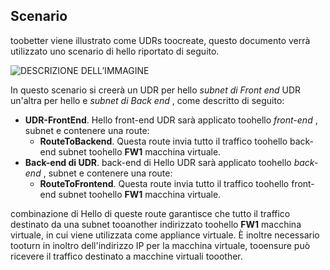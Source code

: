 ## <a name="scenario"></a>Scenario
toobetter viene illustrato come UDRs toocreate, questo documento verrà utilizzato uno scenario di hello riportato di seguito.

![DESCRIZIONE DELL’IMMAGINE](./media/virtual-network-create-udr-scenario-include/figure1.png)

In questo scenario si creerà un UDR per hello *subnet di Front end* UDR un'altra per hello e *subnet di Back end* , come descritto di seguito: 

* **UDR-FrontEnd**. Hello front-end UDR sarà applicato toohello *front-end* , subnet e contenere una route:    
  * **RouteToBackend**. Questa route invia tutto il traffico toohello back-end subnet toohello **FW1** macchina virtuale.
* **Back-end di UDR**. back-end di Hello UDR sarà applicato toohello *back-end* , subnet e contenere una route:    
  * **RouteToFrontend**. Questa route invia tutto il traffico toohello front-end subnet toohello **FW1** macchina virtuale.

combinazione di Hello di queste route garantisce che tutto il traffico destinato da una subnet tooanother indirizzato toohello **FW1** macchina virtuale, in cui viene utilizzata come appliance virtuale. È inoltre necessario tooturn in inoltro dell'indirizzo IP per la macchina virtuale, tooensure può ricevere il traffico destinato a macchine virtuali tooother.

